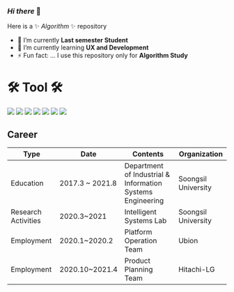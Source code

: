 ### _Hi there_ 👋

Here is a ✨ _Algorithm_ ✨ repository 

- 🔭 I’m currently **Last semester Student**
- 🌱 I’m currently learning **UX and Development**
- ⚡ Fun fact: ... I use this repository only for **Algorithm Study**

# 🛠 Tool 🛠
<img src="https://img.shields.io/badge/Python-3766AB?style=flat-square&logo=Python&logoColor=white"/></a>
<img src="https://img.shields.io/badge/C-EF5C55?style=flat-square&logo=C&logoColor=white"/></a>
<img src="https://img.shields.io/badge/R-276DC3?style=flat-square&logo=R&logoColor=white"/></a>
<img src="https://img.shields.io/badge/Tableau-E97627?style=flat-square&logo=Tableau&logoColor=white"/></a>
<img src="https://img.shields.io/badge/Adobe XD-FF61f6?style=flat-square&logo=(Adobe XD)&logoColor=Black"/></a>
<img src="https://img.shields.io/badge/Adobe Photoshop-31A8FF?style=flat-square&logo=Adobe Photoshop&logoColor=white"/></a>
<img src="https://img.shields.io/badge/Adobe Illustrator-FF9A00?style=flat-square&logo=Adobe Illustrator&logoColor=Black"/></a>



## Career



| Type | Date | Contents | Organization
| ------ | ------ | ------ | ------ |
| Education | 2017.3 ~ 2021.8  | Department of Industrial & Information Systems Engineering   | Soongsil University
| Research Activities | 2020.3~2021 |  Intelligent Systems Lab | Soongsil University
| Employment | 2020.1~2020.2 | Platform Operation Team | Ubion
| Employment | 2020.10~2021.4 | Product Planning Team | Hitachi-LG
